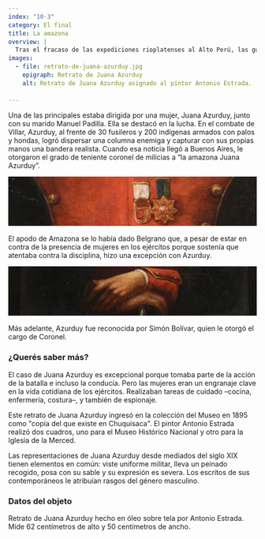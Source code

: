 ```yaml
---
index: "10-3"
category: El final
title: La amazona
overview: |
  Tras el fracaso de las expediciones rioplatenses al Alto Perú, las guerrillas locales cumplieron allí un papel central hostilizando a los realistas y dificultando su avance hacia el sur. Aunque a finales de 1816 la mayoría de las guerrillas fue suprimida, algunas siguieron actuando por años.
images:
  - file: retrato-de-juana-azurduy.jpg
    epigraph: Retrato de Juana Azurduy
    alt: Retrato de Juana Azurduy asignado al pintor Antonio Estrada.  Se presenta a Juana de frente, con el rostro de cuarto perfil. Las manos descansan juntas sobre su sable. Viste uniforme militar, lleva un peinado recogido y expresión es severa. En el pecho porta medallas que parecen ser un distintivo de su grado militar, la estrella de ocho puntas. Es probable que las medallas sean un agregado de quienes pintaron los retratos, a modo de homenaje por los premios que Juana Azurduy debió recibir en vida.

---
```


Una de las principales estaba dirigida por una mujer, Juana Azurduy, junto con su marido Manuel Padilla. Ella se destacó en la lucha. En el combate de Villar, Azurduy, al frente de 30 fusileros y 200 indígenas armados con palos y hondas, logró dispersar una columna enemiga y capturar con sus propias manos una bandera realista.
Cuando esa noticia llegó a Buenos Aires, le otorgaron el grado de teniente coronel de milicias a “la amazona Juana Azurduy”.

![](./eje10-3-a.jpg)

El apodo de Amazona se lo había dado Belgrano que, a pesar de estar en contra de la presencia de mujeres en los ejércitos porque sostenía que atentaba contra la disciplina, hizo una excepción con Azurduy.

![](./eje10-3-b.jpg)

Más adelante, Azurduy fue reconocida por Simón Bolívar, quien le otorgó el cargo de Coronel.

### ¿Querés saber más?
El caso de Juana Azurduy es excepcional porque tomaba parte de la acción de la batalla e incluso la conducía. Pero las mujeres eran un engranaje clave en la vida cotidiana de los ejércitos. Realizaban tareas de cuidado –cocina, enfermería, costura–, y también de espionaje.

Este retrato de Juana Azurduy ingresó en la colección del Museo en 1895 como "copia del que existe en Chuquisaca". El pintor Antonio Estrada realizó dos cuadros, uno para el Museo Histórico Nacional y otro para la Iglesia de la Merced.

Las representaciones de Juana Azurduy desde mediados del siglo XIX tienen elementos en común: viste uniforme militar, lleva un peinado recogido, posa con su sable y su expresión es severa. Los escritos de sus contemporáneos le atribuían rasgos del género masculino.

### Datos del objeto
Retrato de Juana Azurduy hecho en óleo sobre tela por Antonio Estrada. Mide 62 centímetros de alto y 50 centímetros de ancho.

